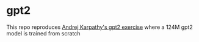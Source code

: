 # gpt2


This repo reproduces [Andrej Karpathy's gpt2 exercise](https://www.youtube.com/watch?v=l8pRSuU81PU) where a 124M gpt2 model is trained from scratch
